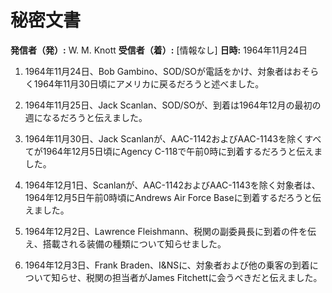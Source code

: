 # 秘密文書

**発信者（発）:** W. M. Knott
**受信者（着）:** [情報なし]
**日時:** 1964年11月24日

1. 1964年11月24日、Bob Gambino、SOD/SOが電話をかけ、対象者はおそらく1964年11月30日頃にアメリカに戻るだろうと述べました。

2. 1964年11月25日、Jack Scanlan、SOD/SOが、到着は1964年12月の最初の週になるだろうと伝えました。

3. 1964年11月30日、Jack Scanlanが、AAC-1142およびAAC-1143を除くすべてが1964年12月5日頃にAgency C-118で午前0時に到着するだろうと伝えました。

4. 1964年12月1日、Scanlanが、AAC-1142およびAAC-1143を除く対象者は、1964年12月5日午前0時頃にAndrews Air Force Baseに到着するだろうと伝えました。

5. 1964年12月2日、Lawrence Fleishmann、税関の副委員長に到着の件を伝え、搭載される装備の種類について知らせました。

6. 1964年12月3日、Frank Braden、I&NSに、対象者および他の乗客の到着について知らせ、税関の担当者がJames Fitchettに会うべきだと伝えました。
